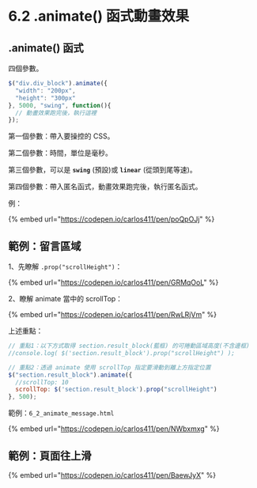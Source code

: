 # 6.2 .animate() 函式動畫效果

## .animate() 函式

四個參數。

```javascript
$("div.div_block").animate({
  "width": "200px",
  "height": "300px"
}, 5000, "swing", function(){
  // 動畫效果跑完後，執行這裡
});
```

第一個參數：帶入要操控的 CSS。

第二個參數：時間，單位是毫秒。

第三個參數，可以是 **`swing`** (預設)或 **`linear`** (從頭到尾等速)。

第四個參數：帶入匿名函式，動畫效果跑完後，執行匿名函式。

例：

{% embed url="https://codepen.io/carlos411/pen/poQpOJj" %}



## 範例：留言區域

1、先瞭解 `.prop("scrollHeight")`：

{% embed url="https://codepen.io/carlos411/pen/GRMqOoL" %}

2、瞭解 animate 當中的 scrollTop：

{% embed url="https://codepen.io/carlos411/pen/RwLRjVm" %}



上述重點：

```javascript
// 重點1：以下方式取得 section.result_block(藍框) 的可捲動區域高度(不含邊框)
//console.log( $('section.result_block').prop("scrollHeight") );

// 重點2：透過 animate 使用 scrollTop 指定要滑動到離上方指定位置
$("section.result_block").animate({
  //scrollTop: 10
  scrollTop: $('section.result_block').prop("scrollHeight")
}, 500);
```





範例：`6_2_animate_message.html`

{% embed url="https://codepen.io/carlos411/pen/NWbxmxg" %}



## 範例：頁面往上滑

{% embed url="https://codepen.io/carlos411/pen/BaewJyX" %}

